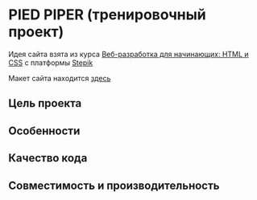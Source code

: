 # PIED PIPER (тренировочный проект)

Идея сайта взята из курса [Веб-разработка для начинающих: HTML и CSS](https://stepik.org/course/38218/syllabus) с платформы [Stepik](https://stepik.org/)

Макет сайта находится [здесь](https://www.figma.com/file/BL7wdCOSIxYFu1uxctuVzg/%D0%94%D0%BE%D0%BC%D0%B0%D1%88%D0%BD%D0%B5%D0%B5-%D0%B7%D0%B0%D0%B4%D0%B0%D0%BD%D0%B8%D0%B5-Pied-Piper?node-id=0%3A1)

## Цель проекта



## Особенности

## Качество кода

## Совместимость и производительность